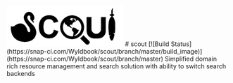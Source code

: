 <img src="scout.png" alt="Scout">
# scout  [![Build Status](https://snap-ci.com/Wyldbook/scout/branch/master/build_image)](https://snap-ci.com/Wyldbook/scout/branch/master)
Simplified domain rich resource management and search solution with ability to switch search backends

